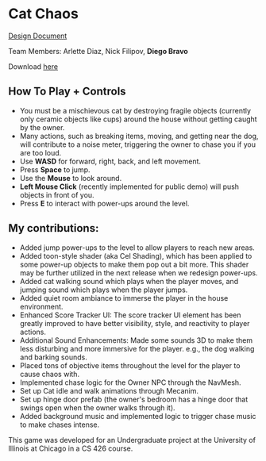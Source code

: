 # Cat Chaos

[Design Document](https://docs.google.com/document/d/1CFu6U85XrUEFJIyIWUjvCOGbUwl8SkGE5plIKW824DA/edit?usp=sharing)

Team Members: Arlette Diaz, Nick Filipov, **Diego Bravo**

Download [here](https://github.com/DiegoB2003/Cat-Chaos/releases/tag/v1.0.0)

## How To Play + Controls
- You must be a mischievous cat by destroying fragile objects (currently only ceramic objects like cups) around the house without getting caught by the owner.
- Many actions, such as breaking items, moving, and getting near the dog, will contribute to a noise meter, triggering the owner to chase you if you are too loud.
- Use **WASD** for forward, right, back, and left movement.
- Press **Space** to jump.
- Use the **Mouse** to look around.
- **Left Mouse Click** (recently implemented for public demo) will push objects in front of you.
- Press **E** to interact with power-ups around the level.

## My contributions:
- Added jump power-ups to the level to allow players to reach new areas.
- Added toon-style shader (aka Cel Shading), which has been applied to some power-up objects to make them pop out a bit more. This shader may be further utilized in the next release when we redesign power-ups.
- Added cat walking sound which plays when the player moves, and jumping sound which plays when the player jumps.
- Added quiet room ambiance to immerse the player in the house environment.
- Enhanced Score Tracker UI: The score tracker UI element has been greatly improved to have better visibility, style, and reactivity to player actions.
- Additional Sound Enhancements: Made some sounds 3D to make them less disturbing and more immersive for the player. e.g., the dog walking and barking sounds.
- Placed tons of objective items throughout the level for the player to cause chaos with.
- Implemented chase logic for the Owner NPC through the NavMesh.
- Set up Cat idle and walk animations through Mecanim.
- Set up hinge door prefab (the owner's bedroom has a hinge door that swings open when the owner walks through it).
- Added background music and implemented logic to trigger chase music to make chases intense.

This game was developed for an Undergraduate project at the University of Illinois at Chicago in a CS 426 course.
